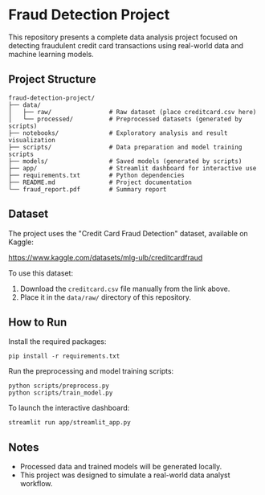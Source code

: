 # Fraud Detection Project

This repository presents a complete data analysis project focused on detecting fraudulent credit card transactions using real-world data and machine learning models.

## Project Structure

```
fraud-detection-project/
├── data/
│   ├── raw/                # Raw dataset (place creditcard.csv here)
│   └── processed/          # Preprocessed datasets (generated by scripts)
├── notebooks/              # Exploratory analysis and result visualization
├── scripts/                # Data preparation and model training scripts
├── models/                 # Saved models (generated by scripts)
├── app/                    # Streamlit dashboard for interactive use
├── requirements.txt        # Python dependencies
├── README.md               # Project documentation
└── fraud_report.pdf        # Summary report
```

## Dataset

The project uses the "Credit Card Fraud Detection" dataset, available on Kaggle:

https://www.kaggle.com/datasets/mlg-ulb/creditcardfraud

To use this dataset:

1. Download the `creditcard.csv` file manually from the link above.
2. Place it in the `data/raw/` directory of this repository.

## How to Run

Install the required packages:

```
pip install -r requirements.txt
```

Run the preprocessing and model training scripts:

```
python scripts/preprocess.py
python scripts/train_model.py
```

To launch the interactive dashboard:

```
streamlit run app/streamlit_app.py
```

## Notes
- Processed data and trained models will be generated locally.
- This project was designed to simulate a real-world data analyst workflow.
